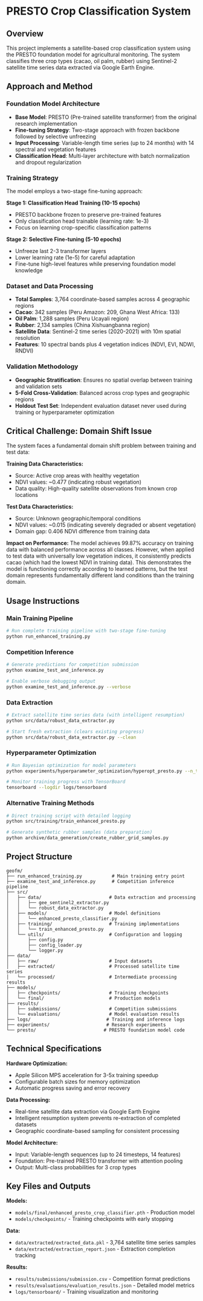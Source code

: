 # PRESTO Crop Classification System

## Overview

This project implements a satellite-based crop classification system using the PRESTO foundation model for agricultural monitoring. The system classifies three crop types (cacao, oil palm, rubber) using Sentinel-2 satellite time series data extracted via Google Earth Engine.

## Approach and Method

### Foundation Model Architecture
- **Base Model**: PRESTO (Pre-trained satellite transformer) from the original research implementation
- **Fine-tuning Strategy**: Two-stage approach with frozen backbone followed by selective unfreezing
- **Input Processing**: Variable-length time series (up to 24 months) with 14 spectral and vegetation features
- **Classification Head**: Multi-layer architecture with batch normalization and dropout regularization

### Training Strategy
The model employs a two-stage fine-tuning approach:

**Stage 1: Classification Head Training (10-15 epochs)**
- PRESTO backbone frozen to preserve pre-trained features
- Only classification head trainable (learning rate: 1e-3)
- Focus on learning crop-specific classification patterns

**Stage 2: Selective Fine-tuning (5-10 epochs)**  
- Unfreeze last 2-3 transformer layers
- Lower learning rate (1e-5) for careful adaptation
- Fine-tune high-level features while preserving foundation model knowledge

### Dataset and Data Processing
- **Total Samples**: 3,764 coordinate-based samples across 4 geographic regions
- **Cacao**: 342 samples (Peru Amazon: 209, Ghana West Africa: 133)
- **Oil Palm**: 1,288 samples (Peru Ucayali region)
- **Rubber**: 2,134 samples (China Xishuangbanna region)
- **Satellite Data**: Sentinel-2 time series (2020-2021) with 10m spatial resolution
- **Features**: 10 spectral bands plus 4 vegetation indices (NDVI, EVI, NDWI, RNDVI)

### Validation Methodology
- **Geographic Stratification**: Ensures no spatial overlap between training and validation sets
- **5-Fold Cross-Validation**: Balanced across crop types and geographic regions
- **Holdout Test Set**: Independent evaluation dataset never used during training or hyperparameter optimization

## Critical Challenge: Domain Shift Issue

The system faces a fundamental domain shift problem between training and test data:

**Training Data Characteristics:**
- Source: Active crop areas with healthy vegetation
- NDVI values: ~0.477 (indicating robust vegetation)
- Data quality: High-quality satellite observations from known crop locations

**Test Data Characteristics:**
- Source: Unknown geographic/temporal conditions
- NDVI values: ~0.015 (indicating severely degraded or absent vegetation)
- Domain gap: 0.406 NDVI difference from training data

**Impact on Performance:**
The model achieves 99.87% accuracy on training data with balanced performance across all classes. However, when applied to test data with universally low vegetation indices, it consistently predicts cacao (which had the lowest NDVI in training data). This demonstrates the model is functioning correctly according to learned patterns, but the test domain represents fundamentally different land conditions than the training domain.

## Usage Instructions

### Main Training Pipeline
```bash
# Run complete training pipeline with two-stage fine-tuning
python run_enhanced_training.py
```

### Competition Inference
```bash
# Generate predictions for competition submission
python examine_test_and_inference.py

# Enable verbose debugging output
python examine_test_and_inference.py --verbose
```

### Data Extraction
```bash
# Extract satellite time series data (with intelligent resumption)
python src/data/robust_data_extractor.py

# Start fresh extraction (clears existing progress)
python src/data/robust_data_extractor.py --clean
```

### Hyperparameter Optimization
```bash
# Run Bayesian optimization for model parameters
python experiments/hyperparameter_optimization/hyperopt_presto.py --n_trials 25

# Monitor training progress with TensorBoard
tensorboard --logdir logs/tensorboard
```

### Alternative Training Methods
```bash
# Direct training script with detailed logging
python src/training/train_enhanced_presto.py

# Generate synthetic rubber samples (data preparation)
python archive/data_generation/create_rubber_grid_samples.py
```

## Project Structure

```
geofm/
├── run_enhanced_training.py           # Main training entry point
├── examine_test_and_inference.py      # Competition inference pipeline
├── src/
│   ├── data/                         # Data extraction and processing
│   │   ├── gee_sentinel2_extractor.py
│   │   └── robust_data_extractor.py
│   ├── models/                       # Model definitions
│   │   └── enhanced_presto_classifier.py
│   ├── training/                     # Training implementations
│   │   └── train_enhanced_presto.py
│   └── utils/                        # Configuration and logging
│       ├── config.py
│       ├── config_loader.py
│       └── logger.py
├── data/
│   ├── raw/                          # Input datasets
│   ├── extracted/                    # Processed satellite time series
│   └── processed/                    # Intermediate processing results
├── models/
│   ├── checkpoints/                  # Training checkpoints
│   └── final/                        # Production models
├── results/
│   ├── submissions/                  # Competition submissions
│   └── evaluations/                  # Model evaluation results
├── logs/                            # Training and inference logs
├── experiments/                     # Research experiments
└── presto/                         # PRESTO foundation model code
```

## Technical Specifications

**Hardware Optimization:**
- Apple Silicon MPS acceleration for 3-5x training speedup
- Configurable batch sizes for memory optimization
- Automatic progress saving and error recovery

**Data Processing:**
- Real-time satellite data extraction via Google Earth Engine
- Intelligent resumption system prevents re-extraction of completed datasets
- Geographic coordinate-based sampling for consistent processing

**Model Architecture:**
- Input: Variable-length sequences (up to 24 timesteps, 14 features)
- Foundation: Pre-trained PRESTO transformer with attention pooling
- Output: Multi-class probabilities for 3 crop types

## Key Files and Outputs

**Models:**
- `models/final/enhanced_presto_crop_classifier.pth` - Production model
- `models/checkpoints/` - Training checkpoints with early stopping

**Data:**
- `data/extracted/extracted_data.pkl` - 3,764 satellite time series samples
- `data/extracted/extraction_report.json` - Extraction completion tracking

**Results:**
- `results/submissions/submission.csv` - Competition format predictions
- `results/evaluations/evaluation_results.json` - Detailed model metrics
- `logs/tensorboard/` - Training visualization and monitoring

